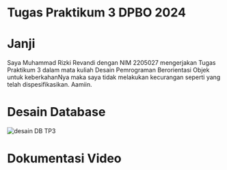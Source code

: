 # Tugas Praktikum 3 DPBO 2024
# Janji
Saya Muhammad Rizki Revandi dengan NIM 2205027 mengerjakan Tugas Praktikum 3
dalam mata kuliah Desain Pemrograman Berorientasi Objek untuk keberkahanNya maka saya tidak
melakukan kecurangan seperti yang telah dispesifikasikan. Aamiin.

# Desain Database
![desain DB TP3](https://github.com/Rizkiraven/TP3DPBO2024C1/assets/107761120/d56b32c0-1afc-442e-9e4d-f209e1beff69)

# Dokumentasi Video
